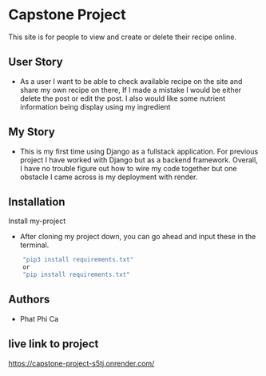 # Capstone Project

This site is for people to view and create or delete their recipe online.

## User Story

- As a user I want to be able to check available recipe on the site and share my own recipe on there, If I made a mistake I would be either delete the post or edit the post. I also would like some nutrient information being display using my ingredient

## My Story
- This is my first time using Django as a fullstack application. For previous project I have worked with Django but as a backend framework. Overall, I have no trouble figure out how to wire my code together but one obstacle I came across is my deployment with render. 
## Installation

Install my-project 
- After cloning my project down, you can go ahead and input these in the terminal.

```bash
    "pip3 install requirements.txt"
    or
    "pip install requirements.txt"
```



    
## Authors

- Phat Phi Ca




## live link to project

https://capstone-project-s5tj.onrender.com/